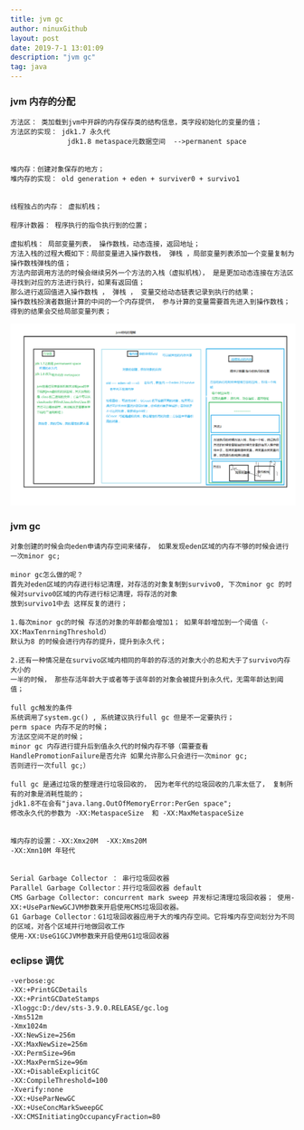 ```yaml
---
title: jvm gc
author: ninuxGithub
layout: post
date: 2019-7-1 13:01:09
description: "jvm gc"
tag: java
---
```



### jvm 内存的分配

    方法区： 类加载到jvm中开辟的内存保存类的结构信息，类字段初始化的变量的值；
    方法区的实现： jdk1.7 永久代
                  jdk1.8 metaspace元数据空间  -->permanent space
    
    
    堆内存：创建对象保存的地方； 
    堆内存的实现： old generation + eden + surviver0 + survivo1
    
    
    线程独占的内存： 虚拟机栈；
    
    程序计数器： 程序执行的指令执行到的位置；
    
    虚拟机栈： 局部变量列表， 操作数栈，动态连接，返回地址；
    方法入栈的过程大概如下：局部变量进入操作数栈， 弹栈 ，局部变量列表添加一个变量复制为操作数栈弹栈的值；
    方法内部调用方法的时候会继续另外一个方法的入栈（虚拟机栈）， 是是更加动态连接在方法区寻找到对应的方法进行执行，如果有返回值；
    那么进行返回值进入操作数栈 ， 弹栈 ， 变量交给动态链表记录到执行的结果；
    操作数栈扮演者数据计算的中间的一个内存提供， 参与计算的变量需要首先进入到操作数栈； 得到的结果会交给局部变量列表；
 
    
![虚拟机内存](/images/posts/JVM.png)  


### jvm gc  
    
    对象创建的时候会向eden申请内存空间来储存， 如果发现eden区域的内存不够的时候会进行一次minor gc;
    
    minor gc怎么做的呢？
    首先对eden区域的内存进行标记清理，对存活的对象复制到survivo0, 下次minor gc 的时候对survivo0区域的内存进行标记清理，将存活的对象
    放到survivo1中去 这样反复的进行；
    
    1.每次minor gc的时候 存活的对象的年龄都会增加1； 如果年龄增加到一个阈值（-XX:MaxTenrningThreshold）
    默认为8 的时候会进行内存的提升，提升到永久代； 
    
    2.还有一种情况是在survivo区域内相同的年龄的存活的对象大小的总和大于了survivo内存大小的
    一半的时候， 那些存活年龄大于或者等于该年龄的对象会被提升到永久代，无需年龄达到阈值；
    
    full gc触发的条件
    系统调用了system.gc() , 系统建议执行full gc 但是不一定要执行；
    perm space 内存不足的时候；
    方法区空间不足的时候；
    minor gc 内存进行提升后到值永久代的时候内存不够（需要查看HandlePromotionFailure是否允许 如果允许那么只会进行一次minor gc; 
    否则进行一次full gc;）
    
    full gc 是通过垃圾的整理进行垃圾回收的， 因为老年代的垃圾回收的几率太低了， 复制所有的对象是消耗性能的；
    jdk1.8不在会有"java.lang.OutOfMemoryError:PerGen space"; 
    修改永久代的参数为 -XX:MetaspaceSize  和 -XX:MaxMetaspaceSize
    
    
    堆内存的设置：-XX:Xmx20M  -XX:Xms20M 
    -XX:Xmn10M 年轻代
    
    
    Serial Garbage Collector ： 串行垃圾回收器
    Parallel Garbage Collector：并行垃圾回收器 default
    CMS Garbage Collector: concurrent mark sweep 并发标记清理垃圾回收器； 使用-XX:+UseParNewGCJVM参数来开启使用CMS垃圾回收器。
    G1 Garbage Collector：G1垃圾回收器应用于大的堆内存空间。它将堆内存空间划分为不同的区域，对各个区域并行地做回收工作
    使用-XX:UseG1GCJVM参数来开启使用G1垃圾回收器


### eclipse 调优
    -verbose:gc
    -XX:+PrintGCDetails
    -XX:+PrintGCDateStamps
    -Xloggc:D:/dev/sts-3.9.0.RELEASE/gc.log
    -Xms512m
    -Xmx1024m
    -XX:NewSize=256m
    -XX:MaxNewSize=256m
    -XX:PermSize=96m
    -XX:MaxPermSize=96m
    -XX:+DisableExplicitGC
    -XX:CompileThreshold=100
    -Xverify:none
    -XX:+UseParNewGC
    -XX:+UseConcMarkSweepGC
    -XX:CMSInitiatingOccupancyFraction=80    
    
    
    
   
    
    
        